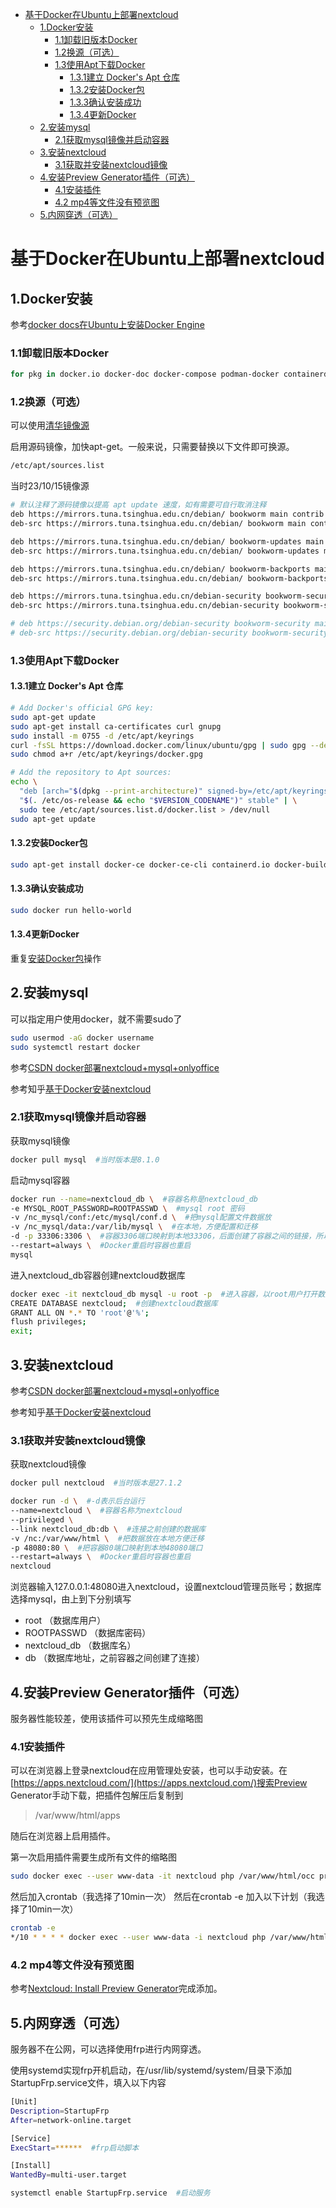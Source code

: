 - [基于Docker在Ubuntu上部署nextcloud](#基于docker在ubuntu上部署nextcloud)
  - [1.Docker安装](#1docker安装)
    - [1.1卸载旧版本Docker](#11卸载旧版本docker)
    - [1.2换源（可选）](#12换源可选)
    - [1.3使用Apt下载Docker](#13使用apt下载docker)
      - [1.3.1建立 Docker's Apt 仓库](#131建立-dockers-apt-仓库)
      - [1.3.2安装Docker包](#132安装docker包)
      - [1.3.3确认安装成功](#133确认安装成功)
      - [1.3.4更新Docker](#134更新docker)
  - [2.安装mysql](#2安装mysql)
    - [2.1获取mysql镜像并启动容器](#21获取mysql镜像并启动容器)
  - [3.安装nextcloud](#3安装nextcloud)
    - [3.1获取并安装nextcloud镜像](#31获取并安装nextcloud镜像)
  - [4.安装Preview Generator插件（可选）](#4安装preview-generator插件可选)
    - [4.1安装插件](#41安装插件)
    - [4.2 mp4等文件没有预览图](#42-mp4等文件没有预览图)
  - [5.内网穿透（可选）](#5内网穿透可选)

# 基于Docker在Ubuntu上部署nextcloud

## 1.Docker安装

参考[docker docs在Ubuntu上安装Docker Engine](https://docs.docker.com/engine/install/ubuntu/)

### 1.1卸载旧版本Docker

```bash
for pkg in docker.io docker-doc docker-compose podman-docker containerd runc; do sudo apt-get remove $pkg; done
```

### 1.2换源（可选）

可以使用[清华镜像源](https://mirrors.tuna.tsinghua.edu.cn/help/debian/)

启用源码镜像，加快apt-get。一般来说，只需要替换以下文件即可换源。

```bash
/etc/apt/sources.list 
```

当时23/10/15镜像源  

```bash
# 默认注释了源码镜像以提高 apt update 速度，如有需要可自行取消注释
deb https://mirrors.tuna.tsinghua.edu.cn/debian/ bookworm main contrib non-free non-free-firmware
deb-src https://mirrors.tuna.tsinghua.edu.cn/debian/ bookworm main contrib non-free non-free-firmware

deb https://mirrors.tuna.tsinghua.edu.cn/debian/ bookworm-updates main contrib non-free non-free-firmware
deb-src https://mirrors.tuna.tsinghua.edu.cn/debian/ bookworm-updates main contrib non-free non-free-firmware

deb https://mirrors.tuna.tsinghua.edu.cn/debian/ bookworm-backports main contrib non-free non-free-firmware
deb-src https://mirrors.tuna.tsinghua.edu.cn/debian/ bookworm-backports main contrib non-free non-free-firmware

deb https://mirrors.tuna.tsinghua.edu.cn/debian-security bookworm-security main contrib non-free non-free-firmware
deb-src https://mirrors.tuna.tsinghua.edu.cn/debian-security bookworm-security main contrib non-free non-free-firmware

# deb https://security.debian.org/debian-security bookworm-security main contrib non-free non-free-firmware
# deb-src https://security.debian.org/debian-security bookworm-security main contrib non-free non-free-firmware
```

### 1.3使用Apt下载Docker

#### 1.3.1建立 Docker's Apt 仓库

```bash
# Add Docker's official GPG key:
sudo apt-get update
sudo apt-get install ca-certificates curl gnupg
sudo install -m 0755 -d /etc/apt/keyrings
curl -fsSL https://download.docker.com/linux/ubuntu/gpg | sudo gpg --dearmor -o /etc/apt/keyrings/docker.gpg
sudo chmod a+r /etc/apt/keyrings/docker.gpg

# Add the repository to Apt sources:
echo \
  "deb [arch="$(dpkg --print-architecture)" signed-by=/etc/apt/keyrings/docker.gpg] https://download.docker.com/linux/ubuntu \
  "$(. /etc/os-release && echo "$VERSION_CODENAME")" stable" | \
  sudo tee /etc/apt/sources.list.d/docker.list > /dev/null
sudo apt-get update
```

#### 1.3.2安装Docker包

```bash
sudo apt-get install docker-ce docker-ce-cli containerd.io docker-buildx-plugin docker-compose-plugin
```

#### 1.3.3确认安装成功

```bash
sudo docker run hello-world
```

#### 1.3.4更新Docker

重复[安装Docker包](#132安装docker包)操作

## 2.安装mysql

可以指定用户使用docker，就不需要sudo了

```bash
sudo usermod -aG docker username
sudo systemctl restart docker
```

参考[CSDN docker部署nextcloud+mysql+onlyoffice](https://blog.csdn.net/u011740601/article/details/115790720)

参考知乎[基于Docker安装nextcloud](https://zhuanlan.zhihu.com/p/107820215)

### 2.1获取mysql镜像并启动容器

获取mysql镜像

```bash
docker pull mysql  #当时版本是8.1.0
```

启动mysql容器

```bash
docker run --name=nextcloud_db \  #容器名称是nextcloud_db
-e MYSQL_ROOT_PASSWORD=ROOTPASSWD \  #mysql root 密码
-v /nc_mysql/conf:/etc/mysql/conf.d \  #把mysql配置文件数据放
-v /nc_mysql/data:/var/lib/mysql \  #在本地，方便配置和迁移
-d -p 33306:3306 \  #容器3306端口映射到本地33306，后面创建了容器之间的链接，所以没用到
--restart=always \  #Docker重启时容器也重启
mysql
```

进入nextcloud_db容器创建nextcloud数据库

```bash
docker exec -it nextcloud_db mysql -u root -p  #进入容器，以root用户打开数据库
CREATE DATABASE nextcloud;  #创建nextcloud数据库
GRANT ALL ON *.* TO 'root'@'%';
flush privileges;
exit;
```

## 3.安装nextcloud

参考[CSDN docker部署nextcloud+mysql+onlyoffice](https://blog.csdn.net/u011740601/article/details/115790720)

参考知乎[基于Docker安装nextcloud](https://zhuanlan.zhihu.com/p/107820215)

### 3.1获取并安装nextcloud镜像

获取nextcloud镜像

```bash
docker pull nextcloud  #当时版本是27.1.2
```

```bash
docker run -d \  #-d表示后台运行
--name=nextcloud \  #容器名称为nextcloud
--privileged \  
--link nextcloud_db:db \  #连接之前创建的数据库
-v /nc:/var/www/html \  #把数据放在本地方便迁移
-p 48080:80 \  #把容器80端口映射到本地48080端口
--restart=always \  #Docker重启时容器也重启
nextcloud
```

浏览器输入127.0.0.1:48080进入nextcloud，设置nextcloud管理员账号；数据库选择mysql，由上到下分别填写

* root  （数据库用户）
* ROOTPASSWD  （数据库密码）
* nextcloud_db （数据库名）
* db （数据库地址，之前容器之间创建了连接）

## 4.安装Preview Generator插件（可选）

服务器性能较差，使用该插件可以预先生成缩略图

### 4.1安装插件

可以在浏览器上登录nextcloud在应用管理处安装，也可以手动安装。在[https://apps.nextcloud.com/](https://apps.nextcloud.com/)搜索Preview Generator手动下载，把插件包解压后复制到
> /var/www/html/apps

随后在浏览器上启用插件。

第一次启用插件需要生成所有文件的缩略图

```bash
sudo docker exec --user www-data -it nextcloud php /var/www/html/occ preview:generate-all -vvv
```

然后加入crontab（我选择了10min一次）
然后在crontab -e 加入以下计划（我选择了10min一次）

```bash
crontab -e  
*/10 * * * * docker exec --user www-data -i nextcloud php /var/www/html/occ preview:pre-generate -vvv
```

### 4.2 mp4等文件没有预览图

参考[Nextcloud: Install Preview Generator](https://www.allerstorfer.at/nextcloud-install-preview-generator/)完成添加。

## 5.内网穿透（可选）

服务器不在公网，可以选择使用frp进行内网穿透。

使用systemd实现frp开机启动，在/usr/lib/systemd/system/目录下添加StartupFrp.service文件，填入以下内容

```bash
[Unit]
Description=StartupFrp
After=network-online.target

[Service]
ExecStart=******  #frp启动脚本

[Install]
WantedBy=multi-user.target
```

```bash
systemctl enable StartupFrp.service  #启动服务
```
